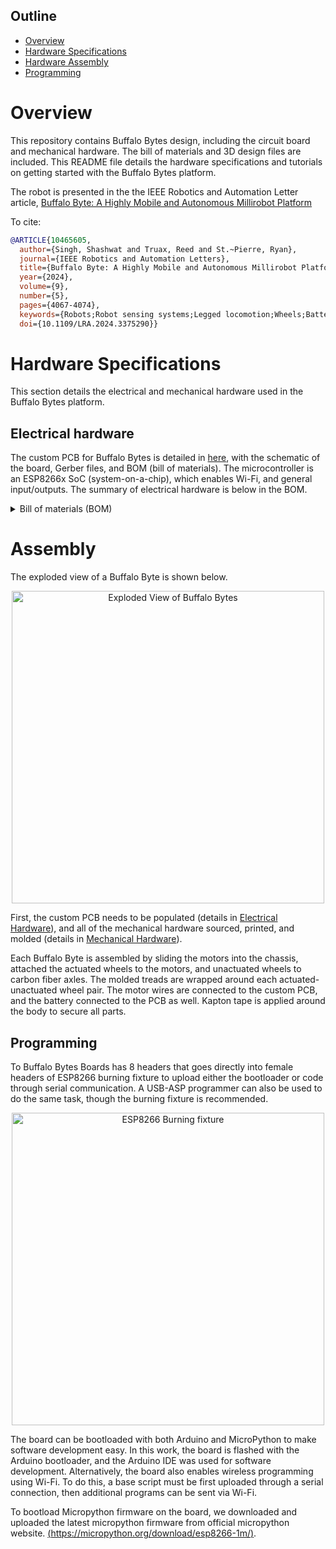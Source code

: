 ## Outline
- [Overview](https://github.com/RobotFormAndFunction/BuffaloBytes/edit/main/README.md#overview)
- [Hardware Specifications](https://github.com/RobotFormAndFunction/BuffaloBytes/edit/main/README.md#hardware-specifications)
- [Hardware Assembly](https://github.com/RobotFormAndFunction/BuffaloBytes#assembly)
- [Programming](https://github.com/RobotFormAndFunction/BuffaloBytes#programming)


# Overview
This repository contains Buffalo Bytes design, including the circuit board and mechanical hardware. The bill of materials and 3D design files are included. This README file details the hardware specifications and tutorials on getting started with the Buffalo Bytes platform.

The robot is presented in the the IEEE Robotics and Automation Letter article, [Buffalo Byte: A Highly Mobile and Autonomous Millirobot Platform](https://ieeexplore.ieee.org/document/10465605)

To cite:
```bibtex
@ARTICLE{10465605,
  author={Singh, Shashwat and Truax, Reed and St.~Pierre, Ryan},
  journal={IEEE Robotics and Automation Letters}, 
  title={Buffalo Byte: A Highly Mobile and Autonomous Millirobot Platform}, 
  year={2024},
  volume={9},
  number={5},
  pages={4067-4074},
  keywords={Robots;Robot sensing systems;Legged locomotion;Wheels;Batteries;Wireless fidelity;Three-dimensional displays;Biomimetics;field robots;biologically-inspired robots;millirobot},
  doi={10.1109/LRA.2024.3375290}}
```

# Hardware Specifications
This section details the electrical and mechanical hardware used in the Buffalo Bytes platform.

## Electrical hardware
The custom PCB for Buffalo Bytes is detailed in [here](https://github.com/RobotFormAndFunction/BuffaloBytes/tree/main/ElectricalHardware), with the schematic of the board, Gerber files, and BOM (bill of materials). The microcontroller is an ESP8266x SoC (system-on-a-chip), which enables Wi-Fi, and general input/outputs. The summary of electrical hardware is below in the BOM. 

<details><summary>Bill of materials (BOM)</summary>

#### Passives

| Component | Value	| Quantity | Package size |
| :--- | --- | :---: | --- |
| Capacitor |	0.1 µF |	5 |	0603 |
| Capacitor |	8.6 pF |	1 |	0603 |
| Capacitor | 2.4 pF |	1 |	0603 |
| Capacitor |	10 µF |	3 |	0603 |
| Capacitor |	1 µF |	2 |	0603 |
| Capacitor |	5.6 pF |	2 |	0603 |
| Capacitor |	2.2 µF |	1 |	0603 |
| Capacitor |	220 pF |	1 |	0603 |
| Capacitor |	0.01 µF |	1 |	0603 |		
| Inductor | 1.5 nH |	1 |	0603 |		
| Resistor |	200 Ω |	1 |	0603 |
| Resistor |	12 kΩ |	5 |	0603 |
| Resistor |	1 kΩ |	1 |	0603 |
| Resistor |	4.7 kΩ |	4 |	0603 |		
| LED |	Red |	1 |	0603 |

#### Electronics

| Part | Part Number	| Quantity | Package size |
| :--- | --- | :---: | --- |
| Antenna |	AN9520-245 |	1 |	ANT-SMD_L9.5-W2.1 |
| Crystal - 26 MHz | ECS-260 |	1 |	4-SMD, no lead |
| MCU |	ESP8266x |	1 |	QFN-32 |
| Motor driver |	DRV8833 |	1 |	TSSOP-16 |
| IMU |	MPU6050 |	1 |	QFN-24 |
| LDO Voltage regulator |	TPS7A0533PDBZR | 1 |	SOT-23 |	
| Flash memory | ZB25VQ80 | 1 | SOIC-8 |
</details>


# Assembly
The exploded view of a Buffalo Byte is shown below.

<p align="center">
<img width ="500" alt="Exploded View of Buffalo Bytes" src="https://user-images.githubusercontent.com/106442702/242057644-7e49b4de-75d0-48bc-acb6-8a6b61edad59.png">
</p>

First, the custom PCB needs to be populated (details in [Electrical Hardware](https://github.com/RobotFormAndFunction/BuffaloBytes/tree/main/ElectricalHardware)), and all of the mechanical hardware sourced, printed, and molded (details in [Mechanical Hardware](https://github.com/RobotFormAndFunction/BuffaloBytes/tree/main/MechanicalHardware)).

Each Buffalo Byte is assembled by sliding the motors into the chassis, attached the actuated wheels to the motors, and unactuated wheels to carbon fiber axles. The molded treads are wrapped around each actuated-unactuated wheel pair. The motor wires are connected to the custom PCB, and the battery connected to the PCB as well. Kapton tape is applied around the body to secure all parts. 

## Programming

To Buffalo Bytes Boards has 8 headers that goes directly into female headers of ESP8266 burning fixture to upload either the bootloader or code through serial communication. A USB-ASP programmer can also be used to do the same task, though the burning fixture is recommended. 

<p align="center">
<img width ="500" alt="ESP8266 Burning fixture" src="https://user-images.githubusercontent.com/106442702/197238584-981c5061-8b97-4bf7-b8e5-539e3fdb67ee.png">
</p>

The board can be bootloaded with both Arduino and MicroPython to make software development easy. In this work, the board is flashed with the Arduino bootloader, and the Arduino IDE was used for software development. Alternatively, the board also enables wireless programming using Wi-Fi. To do this, a base script must be first uploaded through a serial connection, then additional programs can be sent via Wi-Fi.

To bootload Micropython firmware on the board, we downloaded and uploaded the latest micropython firmware from official micropython website. [(https://micropython.org/download/esp8266-1m/)](https://micropython.org/download/esp8266-1m/).


